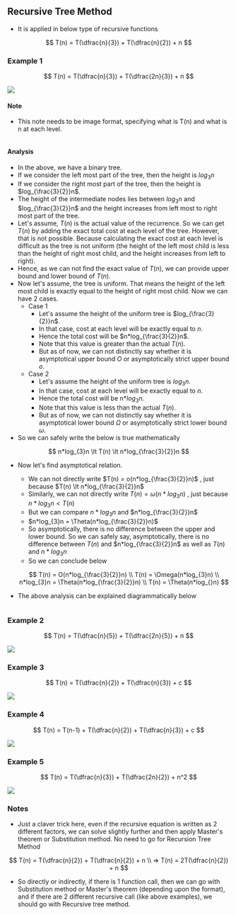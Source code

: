 ## Recursive Tree Method
- It is applied in below type of recursive functions

$$
T(n) = T(\dfrac{n}{3}) + T(\dfrac{n}{2}) + n
$$

### Example 1

$$
T(n) = T(\dfrac{n}{3}) + T(\dfrac{2n}{3}) + n
$$

![](./images/Example%201.jpg)

#### Note
- This note needs to be image format, specifying what is T(n) and what is n at each level.

![]()

#### Analysis
- In the above, we have a binary tree. 
- If we consider the left most part of the tree, then the height is $log_{3}n$
- If we consider the right most part of the tree, then the height is $log_{\frac{3}{2}}n$.
- The height of the intermediate nodes lies between $log_{3}n$ and $log_{\frac{3}{2}}n$ and the height increases from left most to right most part of the tree.
- Let's assume, $T(n)$ is the actual value of the recurrence. So we can get $T(n)$ by adding the exact total cost at each level of the tree. However, that is not possible. Because calculating the exact cost at each level is difficult as the tree is not uniform (the height of the left most child is less than the height of right most child, and the height increases from left to right).
- Hence, as we can not find the exact value of $T(n)$, we can provide upper bound and lower bound of $T(n)$.
- Now let's assume, the tree is uniform. That means the height of the left most child is exactly equal to the height of right most child. Now we can have 2 cases.
    - Case 1
        - Let's assume the height of the uniform tree is $log_{\frac{3}{2}}n$. 
        - In that case, cost at each level will be exactly equal to $n$. 
        - Hence the total cost will be $n*log_{\frac{3}{2}}n$. 
        - Note that this value is greater than the actual $T(n)$. 
        - But as of now, we can not distinctly say whether it is asymptotical upper bound $O$ or asymptotically strict upper bound $o$.
    - Case 2
        - Let's assume the height of the uniform tree is $log_{3}n$.
        - In that case, cost at each level will be exactly equal to $n$. 
        - Hence the total cost will be n*$log_{3}n$.
        - Note that this value is less than the actual $T(n)$.
        - But as of now, we can not distinctly say whether it is asymptotical lower bound $\Omega$ or asymptotically strict lower bound $\omega$.
- So we can safely write the below is true mathematically

$$
n*log_{3}n \lt T(n) \lt  n*log_{\frac{3}{2}}n
$$

- Now let's find asymptotical relation.
    - We can not directly write $T(n) = o(n*log_{\frac{3}{2}}n)$ , just because $T(n) \lt  n*log_{\frac{3}{2}}n$
    - Similarly, we can not directly write $T(n)=\omega(n*log_{3}n)$ , just because $n*log_{3}n \lt T(n)$
    - But we can compare $n*log_{3}n$ and $n*log_{\frac{3}{2}}n$
    - $n*log_{3}n = \Theta(n*log_{\frac{3}{2}}n)$
    - So asymptotically, there is no difference between the upper and lower bound. So we can safely say, asymptotically, there is no difference between $T(n)$ and $n*log_{\frac{3}{2}}n$ as well as $T(n)$ and $n*log_{3}n$
    - So we can conclude below
    
    $$
    T(n) = O(n*log_{\frac{3}{2}}n) \\
    T(n) = \Omega(n*log_{3}n) \\
    n*log_{3}n = \Theta(n*log_{\frac{3}{2}}n) \\
    T(n) = \Theta(n*log_{}n)
    $$

- The above analysis can be explained diagrammatically below

![]()

### Example 2

$$
T(n) = T(\dfrac{n}{5}) + T(\dfrac{2n}{5}) + n
$$

![](./images/Example%202.jpg)

### Example 3

$$
T(n) = T(\dfrac{n}{2}) + T(\dfrac{n}{3}) + c
$$

![](./images/Example%203.jpg)

### Example 4

$$
T(n) = T(n-1) + T(\dfrac{n}{2}) + T(\dfrac{n}{3}) + c
$$

![](./images/Example%204.jpg)

### Example 5

$$
T(n) = T(\dfrac{n}{3}) + T(\dfrac{2n}{2}) + n^2
$$

![](./images/Example%205.jpg)


### Notes
- Just a claver trick here, even if the recursive equation is written as 2 different factors, we can solve slightly further and then apply Master's theorem or Substitution method. No need to go for Recursion Tree Method

$$
T(n) = T(\dfrac{n}{2}) + T(\dfrac{n}{2}) + n
\\
=> T(n) = 2T(\dfrac{n}{2}) + n
$$

- So directly or indirectly, if there is 1 function call, then we can go with Substitution method or Master's theorem (depending upon the format), and if there are 2 different recursive call (like above examples), we should go with Recursive tree method.